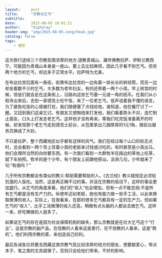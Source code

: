 ```yaml
---
layout:     post
title:      "宗教与乞丐"
subtitle:   
date:       2015-08-05 18:01:21
author:     "Xiphoray"
header-img: "img/2015-08-05-zong/head.jpg"
catalog: false
tags:     
    - 嗟叹
---
```


 这次旅行途经三个宗教氛围浓厚的地方:道教青城山、藏传佛教拉萨、伊斯兰教西宁。可能因为青城山本身是一座山，要上去比较麻烦，因此几乎看不到乞丐。但另两个地方的乞丐，却远多于正常水平。拉萨特为尤甚。

 在布达拉宫后面有一条街，街靠布达拉宫的一边有着一排长长的转经筒，而另一边却坐着数不少的乞丐，大多数为老年妇女，有的还带着一两个小孩。早上转宫的时候，信徒们就会走在这条街上，沿路向这些乞丐塞一元或一角的纸币。在我们从小昭寺出来后，去到一家德克士吃午饭，来了一位老乞丐，低声说着我不懂的语言。为了避免吃饭的心情被打扰，我们随便塞了点钱给他。谁知道，他在餐厅讨了一圈，又回到我们这桌乞讨。有朋友又想掏钱来打发他，我们看着势头不对，连忙制止朋友，口头上打发走老乞丐。这样他才没有再来。等我们吃完饭准备离开的时候，却发现那个老乞丐走到德克士前台，从包里拿出几捆厚厚的1元1角，跟前台服务员换成了大钞。

 不只是拉萨，整个西藏地区似乎都有这样的风气。我们在经过每个山口的标志点时，总会看到一两个背上背着小孩的老妪来讨钱或讨吃的，有时甚至是小孩出马，他们会理所当然的向你要东西。有一次我们看到一大群牧羊在路边的草地上吃草，就下车拍照。牧羊的是个少年，有个朋友上前跟他搭讪，没讲几句，少年就来了句:“有烟吗？”

 几乎所有宗教都会有类似的教义:帮助需要帮助的人。《古兰经》教义就规定必须给饥饿的人饭吃。当然，这是再正确不过的事。并且在宗教的驱动下，这样的事会更加盛行。从乞丐的角度来看，他们的“收入”也会增加。但有一点不能忽视:不是所有乞丐都是没有生产力的。纵使年迈如老妪，她也有能力做一些手工活，以此来换取微薄的收入。实际上，在我看来，在那的很多乞丐都具有一定的生产力。但如果乞丐的“收入”，比手工活微薄的收入还高，稍微有点头脑的人都会去做乞丐。这样一来，好吃懒做的人就多了。

 如果说乞丐的存在是因为社会保障机制的缺失，那么宗教就是在壮大乞丐这个“行业”。这是宗教的副产品，在信教的人看来这是善行，在不信教的人看来，这是“商机”。他们利用宗教的善，来创造自己的利。

 最后告诫各位将要去西藏这类宗教气氛比较浓厚的地方的朋友，想要献爱心，带点本子、笔之类的文具就够了。否则只会给他们带来，不好的影响。
